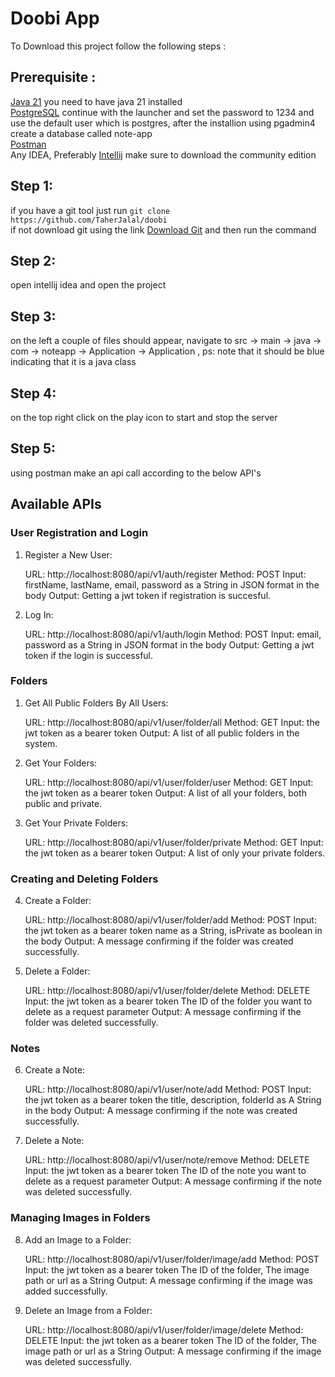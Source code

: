 # Doobi App
To Download this project follow the following steps :
## Prerequisite : 
[Java 21](https://www.oracle.com/java/technologies/downloads/) you need to have java 21 installed <br>
[PostgreSQL](https://www.enterprisedb.com/downloads/postgres-postgresql-downloads) continue with the launcher and set the password to 1234 and use the default user which is postgres, after the installion using pgadmin4 create a database called note-app<br>
[Postman](https://www.postman.com/downloads/) <br>
Any IDEA, Preferably [Intellij](https://www.jetbrains.com/idea/download/?section=windows) make sure to download the community edition
## Step 1: 
if you have a git tool just run ```git clone https://github.com/TaherJalal/doobi``` <br>if not download git using the link [Download Git](https://git-scm.com/downloads) and then run the command
## Step 2: 
open intellij idea and open the project<br>
## Step 3: 
on the left a couple of files should appear, navigate to  src -> main -> java -> com -> noteapp -> Application -> Application , ps: note that it should be blue indicating that it is a java class
## Step 4: 
on the top right click on the play icon to start and stop the server
## Step 5: 
using postman make an api call according to the below API's <br>

## Available APIs

### User Registration and Login

1. Register a New User:

    URL: http://localhost:8080/api/v1/auth/register
    Method: POST
    Input:
         firstName, lastName, email, password as a String in JSON format in the body
    Output: Getting a jwt token if registration is succesful.

2. Log In:

    URL: http://localhost:8080/api/v1/auth/login
    Method: POST
    Input:
        email, password as a String in JSON format in the body
    Output: Getting a jwt token if the login is successful.

### Folders

1. Get All Public Folders By All Users:

    URL: http://localhost:8080/api/v1/user/folder/all
    Method: GET
    Input: the jwt token as a bearer token
    Output: A list of all public folders in the system.

2. Get Your Folders:

    URL: http://localhost:8080/api/v1/user/folder/user
    Method: GET
    Input: the jwt token as a bearer token
    Output: A list of all your folders, both public and private.

3. Get Your Private Folders:

    URL: http://localhost:8080/api/v1/user/folder/private
    Method: GET
    Input: the jwt token as a bearer token
    Output: A list of only your private folders.

### Creating and Deleting Folders

4. Create a Folder:

    URL: http://localhost:8080/api/v1/user/folder/add
    Method: POST
    Input:
        the jwt token as a bearer token
        name as a String, isPrivate as boolean in the body
    Output: A message confirming if the folder was created successfully.

5. Delete a Folder:

    URL: http://localhost:8080/api/v1/user/folder/delete
    Method: DELETE
    Input:
        the jwt token as a bearer token
        The ID of the folder you want to delete as a request parameter
    Output: A message confirming if the folder was deleted successfully.

### Notes

6. Create a Note:

    URL: http://localhost:8080/api/v1/user/note/add
    Method: POST
    Input:
        the jwt token as a bearer token
        the title, description, folderId as A String in the body
    Output: A message confirming if the note was created successfully.

8. Delete a Note:

    URL: http://localhost:8080/api/v1/user/note/remove
    Method: DELETE
    Input:
        the jwt token as a bearer token
        The ID of the note you want to delete as a request parameter
    Output: A message confirming if the note was deleted successfully.

### Managing Images in Folders

8. Add an Image to a Folder:

    URL: http://localhost:8080/api/v1/user/folder/image/add
    Method: POST
    Input:
        the jwt token as a bearer token
        The ID of the folder, The image path or url as a String
    Output: A message confirming if the image was added successfully.

9. Delete an Image from a Folder:

    URL: http://localhost:8080/api/v1/user/folder/image/delete
    Method: DELETE
    Input:
       the jwt token as a bearer token
        The ID of the folder, The image path or url as a String
    Output: A message confirming if the image was deleted successfully.
